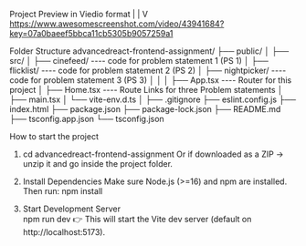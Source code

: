 Project Preview in Viedio format
|
|
V
https://www.awesomescreenshot.com/video/43941684?key=07a0baeef5bbca11cb5305b9057259a1


Folder Structure 
advancedreact-frontend-assignment/
├── public/
│
├── src/
│   ├── cinefeed/       ---- code for problem statement 1 (PS 1)
│   ├── flicklist/      ---- code for problem statement 2 (PS 2)
│   ├── nightpicker/    ---- code for problem statement 3 (PS 3)
│   │
│   ├── App.tsx         ---- Router for this project 
│   ├── Home.tsx        ---- Route Links for three Problem statements
│   ├── main.tsx
│   └── vite-env.d.ts
│
├── .gitignore
├── eslint.config.js
├── index.html
├── package.json
├── package-lock.json
├── README.md
├── tsconfig.app.json
└── tsconfig.json

How to start the project

1. cd advancedreact-frontend-assignment
Or if downloaded as a ZIP → unzip it and go inside the project folder.

3. Install Dependencies
Make sure Node.js (>=16) and npm are installed.
Then run:
npm install

4. Start Development Server\
npm run dev
👉 This will start the Vite dev server (default on http://localhost:5173).
